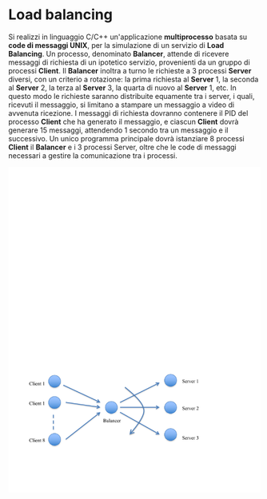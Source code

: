 Load balancing
==============

Si realizzi in linguaggio C/C++ un'applicazione **multiprocesso** basata
su **code di messaggi UNIX**, per la simulazione di un servizio di
**Load Balancing**. Un processo, denominato **Balancer**, attende di
ricevere messaggi di richiesta di un ipotetico servizio, provenienti da
un gruppo di processi **Client**. Il **Balancer** inoltra a turno le
richieste a 3 processi **Server** diversi, con un criterio a rotazione:
la prima richiesta al **Server** 1, la seconda al **Server** 2, la terza
al **Server** 3, la quarta di nuovo al **Server** 1, etc. In questo modo
le richieste saranno distribuite equamente tra i server, i quali,
ricevuti il messaggio, si limitano a stampare un messaggio a video di
avvenuta ricezione. I messaggi di richiesta dovranno contenere il PID
del processo **Client** che ha generato il messaggio, e ciascun
**Client** dovrà generare 15 messaggi, attendendo 1 secondo tra un
messaggio e il successivo. Un unico programma principale dovrà
istanziare 8 processi **Client** il **Balancer** e i 3 processi Server,
oltre che le code di messaggi necessari a gestire la comunicazione tra i
processi.

![image](/images/ambiente_locale/code_messaggi/load_balancing.png)
